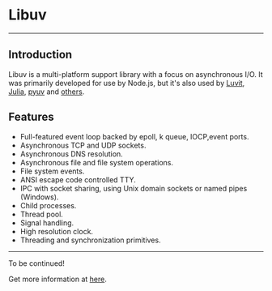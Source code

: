 # Libuv

<hr/>

## Introduction

Libuv is a multi-platform support library with a focus on asynchronous I/O. It was primarily developed for use by Node.js, but it's also used by [Luvit](http://luvit.io/), [Julia](http://julialang.org/), [pyuv](https://github.com/saghul/pyuv) and [others](https://github.com/libuv/libuv/wiki/Projects-that-use-libuv).

## Features

- Full-featured event loop backed by epoll, k queue, IOCP,event ports.
- Asynchronous TCP and UDP sockets.
- Asynchronous DNS resolution.
- Asynchronous file and file system operations.
- File system events.
- ANSI escape code controlled TTY.
- IPC with socket sharing, using Unix domain sockets or named pipes (Windows).
- Child processes.
- Thread pool.
- Signal handling.
- High resolution clock.
- Threading and synchronization primitives.

<hr/>

To be continued!

Get more information at [here](http://docs.libuv.org/en/v1.x/index.html).

